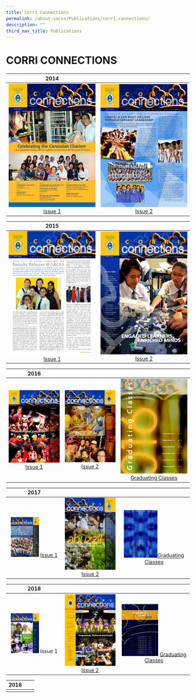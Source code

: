 ```yaml
---
title: Corri Connections
permalink: /about-sacss/Publications/corri-connections/
description: ""
third_nav_title: Publications
---
```

# CORRI CONNECTIONS

|  2014 |   | 
|:---:|:---:|
| ![](/images/About%20us/CORRI%20CONNECTIONS/corri14.jpg) <a href="/files/About%20us/SAC_14_CC-web.pdf" target = "_blank"> Issue 1 </a> | ![](/images/About%20us/CORRI%20CONNECTIONS/sac_corri_14_issue2.jpg) <a href="/files/About%20us/SAC_14_CC2-web.pdf" target = "_blank"> Issue 2 </a>  |

|2015  |   | 
|:---:|:---:|
|![](/images/About%20us/CORRI%20CONNECTIONS/SAC15-CORRI1-web_pages-to-jpg-0001.jpg) <a href="/files/About%20us/SAC15-CORRI1-web.pdf" target = "_blank"> Issue 1 </a>  | ![](/images/About%20us/CORRI%20CONNECTIONS/SAC15-CORRI_2-web_page-0001.jpg) <a href="/files/About%20us/SAC15-CORRI_2-web.pdf" target = "_blank"> Issue 2 </a> | 

|  2016 |   |   |
|:---:|:---:|:---:|
| ![](/images/About%20us/CORRI%20CONNECTIONS/SAC16-CORRI_1-web_pages-to-jpg-0001-724x1024.jpg) <a href="/files/About%20us/SAC16-CORRI_1-web.pdf" target = "_blank"> Issue 1 </a>   | ![](/images/About%20us/CORRI%20CONNECTIONS/SAC16_CC2-web_page-0001-724x1024.jpg) <a href="/files/About%20us/SAC16_CC2-web.pdf" target = "_blank"> Issue 2 </a> | ![](/images/About%20us/CORRI%20CONNECTIONS/SAC16_CC2-IN-web_page-0001.jpg) <a href="/files/About%20us/SAC16_CC2-IN-web.pdf" target = "_blank">Graduating Classes </a> |

|  2017 |   |   |
|:---:|:---:|:---:|
| <img src="/images/About%20us/CORRI%20CONNECTIONS/SAC17-CORRI-1-web-page-001-scaled.jpg" style="width:55%">  <a href="/files/About%20us/SAC17-CORRI-1-web.pdf" target = "_blank"> Issue 1 </a>  | ![](/images/About%20us/CORRI%20CONNECTIONS/SAC17-C2_Pub-web-page-001-724x1024.jpg) <a href="/files/About%20us/SAC17-C2_Pub-web.pdf" target = "_blank"> Issue 2 </a>  | <img src="/images/About%20us/CORRI%20CONNECTIONS/SAC17-CORRI2_Gradweb-page-001-1.jpg" style="width:50%"><a href="/files/About%20us/SAC17-CORRI2_Gradweb.pdf" target = "_blank">Graduating Classes</a>  |



|  2018 |   |   |
|:---:|:---:|:---:|
|<img src="/images/About%20us/CORRI%20CONNECTIONS/SAC18-CORRI-Issue1-app-page-001-2-scaled.jpg" style="width:55%"> Issue 1  | ![](/images/About%20us/CORRI%20CONNECTIONS/SAC18-CORRI_2-Pub-web-page-001-724x1024.jpg) <a href="/files/About%20us/SAC18-CORRI_2-Pub-web.pdf" target = "_blank">Issue 2</a>  |<img src="/images/About%20us/CORRI%20CONNECTIONS/SAC18-CORRI_2-Grad-web-page-001.jpg" style="width:55%"> <a href="/files/About%20us/SAC18-CORRI_2-Grad-web.pdf" target = "_blank">Graduating Classes</a>  |

|  2016 |   |   |
|:---:|:---:|:---:|
|   |   |   |